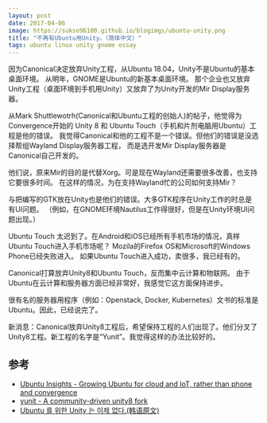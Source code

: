 ```yaml
---
layout: post
date: 2017-04-06
image: https://sukso96100.github.io/blogimgs/ubuntu-unity.png
title: "不再有Ubuntu用Unity。（简体中文）"
tags: ubuntu linux unity gnome essay
---
```


因为Canonical决定放弃Unity工程，从Ubuntu 18.04，Unity不是Ubuntu的基本桌面环境。
从明年，GNOME是Ubuntu的新基本桌面环境。
那个企业也又放弃Unity工程（桌面环境到手机用Unity）又放弃了为Unity开发的Mir Display服务器。

从Mark Shuttlewotrh(Canonical和Ubuntu工程的创始人)的帖子，他觉得为Convergence开始的 Unity 8 和 Ubuntu Touch（手机和片剂电脑用Ubuntu）工程是他的错误。
我觉得Canonical和他的工程不是一个错误。但他们的错误是没选择帮组Wayland Display服务器工程，
而是选开发Mir Display服务器是Canonical自己开发的。

他们说，原来Mir的目的是代替Xorg。可是现在Wayland还需要很多改善，也支持它要很多时间。
在这样的情况，为在支持Wayland忙的公司如何支持Mir？

与把编写的GTK放在Unity也是他们的错误。大多GTK程序在Unity工作的时总是有UI问题。
（例如，在GNOME环境Nautilus工作得很好，但是在Unity环境UI问题出现。）

Ubuntu Touch 太迟到了。在Android和iOS已经所有手机市场的情况，真样Ubuntu Touch进入手机市场呢？
Mozila的Firefox OS和Microsoft的Windows Phone已经失败进入。
如果Ubuntu Touch进入成功，卖很多，我已经有的。

Canonical打算放弃Unity8和Ubuntu Touch，反而集中云计算和物联网。
由于Ubuntu在云计算和服务器方面已经非常好，我感觉它这方面保持进步。

很有名的服务器用程序（例如：Openstack, Docker, Kubernetes）文书的标准是Ubuntu。因此，已经说完了。

新消息：Canonical放弃Unity8工程后，希望保持工程的人们出现了。他们分叉了Unity8工程。新工程的名字是“Yunit”。我觉得这样的办法比较好的。

## 参考

- [Ubuntu Insights - Growing Ubuntu for cloud and IoT, rather than phone and convergence](https://insights.ubuntu.com/2017/04/05/growing-ubuntu-for-cloud-and-iot-rather-than-phone-and-convergence/)
- [yunit - A community-driven unity8 fork](https://yunit.io/)
- [Ubuntu 를 위한 Unity 는 이제 없다.(韩语原文)](https://sukso96100.github.io/blog/2017/04/06/no-more-unity-for-ubuntu.html)
